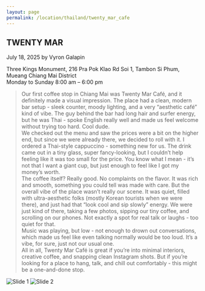 ```yaml
---
layout: page
permalink: /location/thailand/twenty_mar_cafe
---
```


<div id="Location" style="display:none;" class="Thailand"></div>
<div class="container">     
  <article class="blog-post">
    <h2 class="display-5 link-body-emphasis mb-1">TWENTY MAR</h2>
    <p class="blog-post-meta">
      July 18, 2025 by <!-- <a href="#"> --> Vyron Galapin <!--</a>-->
      <div class="business-info">
        <div class="info-item">
            <i class="fas fa-map-marker-alt"></i>
            <span>Three Kings Monument, 216 Pra Pok Klao Rd Soi 1, Tambon Si Phum, Mueang Chiang Mai District</span>
        </div>
        <div class="info-item">
            <i class="far fa-clock"></i>
            <span>Monday to Sunday 8:00 am – 6:00 pm </span>
        </div>
        <!-- <div class="info-item">
            <i class="fab fa-facebook"></i>
            <a href="" target="_blank">Facebook</a>
        </div>
        <div class="info-item">
            <i class="fab  fa-instagram"></i>
            <a href="" target="_blank">Instagram</a>
        </div> -->
      </div>
    </p>
    <div class="row"> 
      <div class="col-md-9"> 
        <blockquote class="blockquote">
          <p>
            Our first coffee stop in Chiang Mai was Twenty Mar Café, and it definitely made a visual impression. The place had a clean, modern bar setup - sleek counter, moody lighting, and a very “aesthetic café” kind of vibe. The guy behind the bar had long hair and surfer energy, but he was Thai - spoke English really well and made us feel welcome without trying too hard. Cool dude.
            <br/>
            We checked out the menu and saw the prices were a bit on the higher end, but since we were already there, we decided to roll with it. I ordered a Thai-style cappuccino - something new for us. The drink came out in a tiny glass, super fancy-looking, but I couldn’t help feeling like it was too small for the price. You know what I mean - it’s not that I want a giant cup, but just enough to feel like I got my money’s worth.
            <br/>
            The coffee itself? Really good. No complaints on the flavor. It was rich and smooth, something you could tell was made with care. But the overall vibe of the place wasn’t really our scene. It was quiet, filled with ultra-aesthetic folks (mostly Korean tourists when we were there), and just had that “look cool and sip slowly” energy. We were just kind of there, taking a few photos, sipping our tiny coffee, and scrolling on our phones. Not exactly a spot for real talk or laughs - too quiet for that.
            <br/>
            Music was playing, but low - not enough to drown out conversations, which made us feel like even talking normally would be too loud. It’s a vibe, for sure, just not our usual one.
            <br/>
            All in all, Twenty Mar Café is great if you’re into minimal interiors, creative coffee, and snapping clean Instagram shots. But if you’re looking for a place to hang, talk, and chill out comfortably - this might be a one-and-done stop.
          </p>
        </blockquote>
      </div>     
      <div class="col-md-3">
        <div class="slideshow-container">
            <div class="slides">
                <img src="{{ site.baseurl }}/assets/images/thailand/Twenty-Mar 1.JPEG" alt="Slide 1">
                <img src="{{ site.baseurl }}/assets/images/thailand/Twenty-Mar 2.JPEG" alt="Slide 2">
            </div>
        </div>
      </div>
    </div>
    <!-- <div>
      <a href="https://maps.app.goo.gl/3AFLywg59a6m7VxH7" target="_blank">
        <div id="map-tile">
            <iframe src="https://www.google.com/maps/embed?pb=!1m18!1m12!1m3!1d31498.381159977675!2d123.28803007635597!3d9.306872929322981!2m3!1f0!2f0!3f0!3m2!1i1024!2i768!4f13.1!3m3!1m2!1s0x33ab6f6b71cb06e9%3A0xbffa3a21edd25020!2sKapeng%20Lokal%20Dgt!5e0!3m2!1sen!2sph!4v1740294951341!5m2!1sen!2sph" width="600" height="450" style="border:0;" allowfullscreen="" loading="lazy" referrerpolicy="no-referrer-when-downgrade"></iframe>
        </div>
        </a>
    </div> -->
  </article>
  <script src="{{ site.baseurl }}/assets/js/slideshow.js">
</div>
